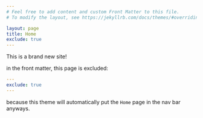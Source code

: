 ```yaml
---
# Feel free to add content and custom Front Matter to this file.
# To modify the layout, see https://jekyllrb.com/docs/themes/#overriding-theme-defaults

layout: page
title: Home
exclude: true
---
```


This is a brand new site!

in the front matter, this page is excluded:

```yaml
---
exclude: true
---
```

because this theme will automatically put the `Home` page in the nav bar anyways.
